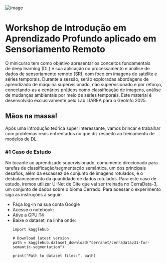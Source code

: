 ![image](visual_setup/Head.png)

# Workshop de Introdução em Aprendizado Profundo aplicado em Sensoriamento Remoto

O minicurso tem como objetivo apresentar os conceitos fundamentais de deep learning (DL) e sua aplicação no processamento e análise de dados de sensoriamento remoto (SR), com foco em imagens de satélite e séries temporais. Durante a sessão, serão exploradas abordagens de aprendizado de máquina supervisionado, não supervisionado e por reforço, conectando-as a cenários práticos como classificação de imagens, análise de mudanças ambientais por meio de séries temporais. Este material é desenvolvido exclusivamente pelo Lab LIAREA para o GeoInfo 2025. 

## Mãos na massa!

Após uma introdução teórica super interessante, vamos brincar e trabalhar com problemas reais enfrentados no que diz respeito ao treinamento de modelos de DL. 

### #1 Caso de Estudo
No tocante ao aprendizado supervisionado, comumente direcionado para tarefas de classificação/segmentação semântica, um dos principais desafios, além da escassez de conjunto de imagens rotulados, é o desbalanceamento da quantidade de dados rotulados. Para este caso de estudo, iremos utilizar U-Net de Cite que vai ser treinada no CerraData-3, um conjunto de dados sobre o bioma Cerrado. Para acessar o experimento siga as instruções a seguir:

- Faça log-in na sua conta Google
- Acesse o notebook:
- Ative a GPU:T4
- Baixe o dataset, na linha onde:
   ```
   import kagglehub
    
   # Download latest version
   path = kagglehub.dataset_download("cerranet/cerradatav31-for-semantic-segmentation")
    
   print("Path to dataset files:", path)
   ```
   
